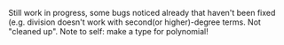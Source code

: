 Still work in progress, some bugs noticed already that haven't been fixed (e.g. division doesn't work with second(or higher)-degree terms.
Not "cleaned up".
Note to self: make a type for polynomial!

